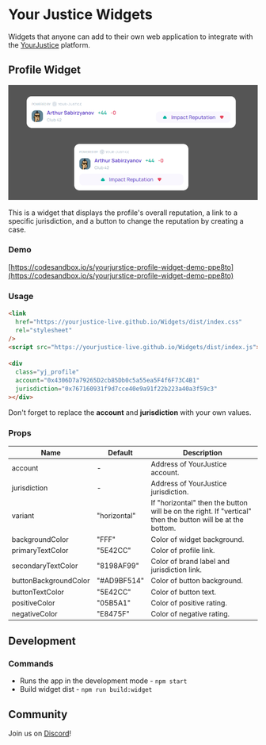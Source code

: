 # Your Justice Widgets

Widgets that anyone can add to their own web application to integrate with the [YourJustice](https://yj.life/) platform.

## Profile Widget

![Profile Widget](doc/images/profile_widget.png)

This is a widget that displays the profile's overall reputation, a link to a specific jurisdiction, and a button to change the reputation by creating a case.

### Demo

[https://codesandbox.io/s/yourjurstice-profile-widget-demo-ppe8to](https://codesandbox.io/s/yourjurstice-profile-widget-demo-ppe8to)

### Usage

```html
<link
  href="https://yourjustice-live.github.io/Widgets/dist/index.css"
  rel="stylesheet"
/>
<script src="https://yourjustice-live.github.io/Widgets/dist/index.js"></script>

<div
  class="yj_profile"
  account="0x4306D7a79265D2cb85Db0c5a55ea5F4f6F73C4B1"
  jurisdiction="0x767160931f9d7cce40e9a91f22b223a40a3f59c3"
></div>
```

Don't forget to replace the **account** and **jurisdiction** with your own values.

### Props

| Name                  | Default      | Description                                                                                                |
| --------------------- | ------------ | ---------------------------------------------------------------------------------------------------------- |
| account               | -            | Address of YourJustice account.                                                                            |
| jurisdiction          | -            | Address of YourJustice jurisdiction.                                                                       |
| variant               | "horizontal" | If "horizontal" then the button will be on the right. If "vertical" then the button will be at the bottom. |
| backgroundColor       | "FFF"        | Color of widget background.                                                                                |
| primaryTextColor      | "5E42CC"     | Color of profile link.                                                                                     |
| secondaryTextColor    | "8198AF99"   | Color of brand label and jurisdiction link.                                                                |
| buttonBackgroundColor | "#AD9BF514"  | Color of button background.                                                                                |
| buttonTextColor       | "5E42CC"     | Color of button text.                                                                                      |
| positiveColor         | "05B5A1"     | Color of positive rating.                                                                                  |
| negativeColor         | "E8475F"     | Color of negative rating.                                                                                  |

## Development

### Commands

- Runs the app in the development mode - `npm start`
- Build widget dist - `npm run build:widget`

## Community

Join us on [Discord](https://discord.gg/aKKCCzCfgS)!
